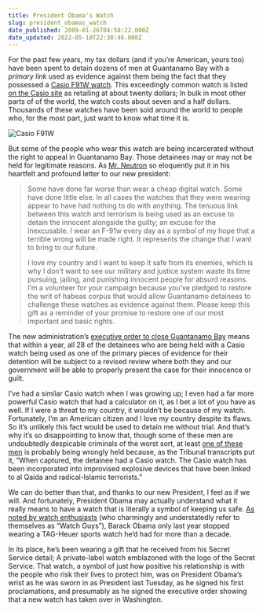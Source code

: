 ```yaml
---
title: President Obama's Watch
slug: president_obamas_watch
date_published: 2009-01-26T04:58:22.000Z
date_updated: 2022-05-10T22:38:46.000Z
---
```


For the past few years, my tax dollars (and if you’re American, yours too) have been spent to detain dozens of men at Guantanamo Bay with a *primary link* used as evidence against them being the fact that they possessed a [Casio F91W watch](http://en.wikipedia.org/wiki/Casio_F91W). This exceedingly common watch is listed [on the Casio site](http://www.casio.com/products/Timepiece/Classic/F91W-1/) as retailing at about twenty dollars; In bulk in most other parts of of the world, the watch costs about seven and a half dollars. Thousands of these watches have been sold around the world to people who, for the most part, just want to know what time it is.

![Casio F91W](https://cdn.glitch.com/f0e649a1-3610-45f3-885a-217df0379e77%2Fcasio-watch.jpg?1534112532947)

But some of the people who wear this watch are being incarcerated without the right to appeal in Guantanamo Bay. Those detainees may or may not be held for legitimate reasons. As [Mr. Neutron](http://tongodeon.livejournal.com/813547.html) so eloquently put it in his heartfelt and profound letter to our new president:

> Some have done far worse than wear a cheap digital watch. Some have done little else. In all cases the watches that they were wearing appear to have had nothing to do with anything. The tenuous link between this watch and terrorism is being used as an excuse to detain the innocent alongside the guilty; an excuse for the inexcusable. I wear an F-91w every day as a symbol of my hope that a terrible wrong will be made right. It represents the change that I want to bring to our future.
> 
> I love my country and I want to keep it safe from its enemies, which is why I don’t want to see our military and justice system waste its time pursuing, jailing, and punishing innocent people for absurd reasons. I’m a volunteer for your campaign because you’ve pledged to restore the writ of habeas corpus that would allow Guantanamo detainees to challenge these watches as evidence against them. Please keep this gift as a reminder of your promise to restore one of our most important and basic rights.

The new administration’s [executive order to close Guantanamo Bay](http://www.whitehouse.gov/the_press_office/ClosureOfGuantanamoDetentionFacilities/) means that within a year, all 28 of the detainees who are being held with a Casio watch being used as one of the primary pieces of evidence for their detention will be subject to a revised review where both they and our government will be able to properly present the case for their innocence or guilt.

I’ve had a similar Casio watch when I was growing up; I even had a far more powerful Casio watch that had a calculator on it, as I bet a lot of you have as well. If I were a threat to my country, it wouldn’t be because of my watch. Fortunately, I’m an American citizen and I love my country despite its flaws. So it’s unlikely this fact would be used to detain me without trial. And that’s why it’s so disappointing to know that, though some of these men are undoubtedly despicable criminals of the worst sort, at least [one of these men](http://projects.nytimes.com/guantanamo/search/casio) is probably being wrongly held because, as the Tribunal transcripts put it, “When captured, the detainee had a Casio watch. The Casio watch has been incorporated into improvised explosive devices that have been linked to al Qaida and radical-Islamic terrorists.”

We can do better than that, and thanks to our new President, I feel as if we will. And fortunately, President Obama may actually understand what it really means to have a watch that is literally a symbol of keeping us safe. [As noted by watch enthusiasts](http://www.onthedash.com/docs/obama.html) (who charmingly and understatedly refer to themselves as “Watch Guys”), Barack Obama only last year stopped wearing a TAG-Heuer sports watch he’d had for more than a decade.

In its place, he’s been wearing a gift that he received from his Secret Service detail; A private-label watch emblazoned with the logo of the Secret Service. That watch, a symbol of just how positive his relationship is with the people who risk their lives to protect him, was on President Obama’s wrist as he was sworn in as President last Tuesday, as he signed his first proclamations, and presumably as he signed the executive order showing that a new watch has taken over in Washington.

